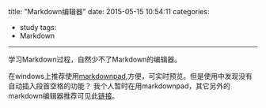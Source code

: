 title: "Markdown编辑器"
date: 2015-05-15 10:54:11
categories:
 - study
tags:
 - Markdown
---
学习Markdown过程，自然少不了Markdown的编辑器。
<!-- more -->

在windows上推荐使用[markdownpad](http://markdownpad.com/),方便，可实时预览。但是使用中发现没有自动插入段首空格的功能？
我个人暂时在用markdownpad，其它另外的markdown编辑器推荐可见此[链接](http://code.csdn.net/news/2819623)。
